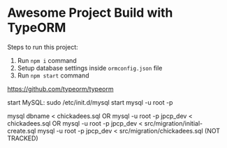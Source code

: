 # Awesome Project Build with TypeORM
        
Steps to run this project:

1. Run `npm i` command
2. Setup database settings inside `ormconfig.json` file
3. Run `npm start` command

https://github.com/typeorm/typeorm


start MySQL:
sudo /etc/init.d/mysql start
mysql -u root -p

mysql dbname < chickadees.sql
OR
mysql -u root -p jpcp_dev < chickadees.sql
OR
mysql -u root -p jpcp_dev < src/migration/initial-create.sql
mysql -u root -p jpcp_dev < src/migration/chickadees.sql (NOT TRACKED)
